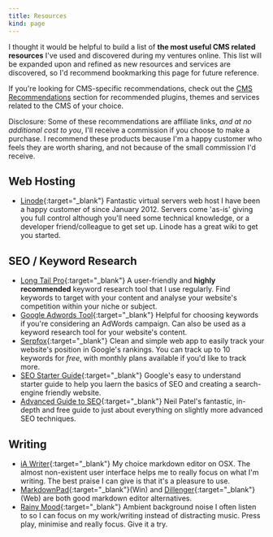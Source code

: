 ```yaml
---
title: Resources
kind: page
---
```


I thought it would be helpful to build a list of **the most useful CMS related resources** I've used and discovered during my ventures online. This list will be expanded upon and refined as new resources and services are discovered, so I'd recommend bookmarking this page for future reference.

If you're looking for CMS-specific recommendations, check out the [CMS Recommendations](http://proudlypowered.com/cms-recommendations/ "CMS Recommendations") section for recommended plugins, themes and services related to the CMS of your choice.

<div class="alert">
Disclosure: Some of these recommendations are affiliate links, <i>and at no additional cost to you</i>, I'll receive a commission if you choose to make a purchase. I recommend these products because I'm a happy customer who feels they are worth sharing, and not because of the small commission I'd receive.
</div>

## Web Hosting

*   [Linode](http://proudlypowered.com/linode/){:target="_blank"} Fantastic virtual servers web host I have been a happy customer of since January 2012. Servers come 'as-is' giving you full control although you'll need some technical knowledge, or a developer friend/colleague to get set up. Linode has a great wiki to get you started.

## SEO / Keyword Research

*   [Long Tail Pro](http://proudlypowered.com/longtailpro/ "Long Tail Pro"){:target="_blank"} A user-friendly and **highly recommended** keyword research tool that I use regularly. Find keywords to target with your content and analyse your website's competition within your niche or subject.
*   [Google Adwords Tool](https://adwords.google.com/o/Targeting/Explorer?__c=1000000000&amp;__u=1000000000&amp;ideaRequestType=KEYWORD_IDEAS){:target="_blank"} Helpful for choosing keywords if you're considering an AdWords campaign. Can also be used as a keyword research tool for your website's content.
*   [Serpfox](http://www.serpfox.com/){:target="_blank"} Clean and simple web app to easily track your website's position in Google's rankings. You can track up to 10 keywords for _free_, with monthly plans available if you'd like to track more.
*   [SEO Starter Guide](http://static.googleusercontent.com/external_content/untrusted_dlcp/www.google.co.uk/en/uk/webmasters/docs/search-engine-optimization-starter-guide.pdf "SEO Starter Guide"){:target="_blank"} Google's easy to understand starter guide to help you laern the basics of SEO and creating a search-engine friendly website.
*   [Advanced Guide to SEO](http://www.quicksprout.com/the-advanced-guide-to-seo/ "Advanced Guide to SEO"){:target="_blank"} Neil Patel's fantastic, in-depth and free guide to just about everything on slightly more advanced SEO techniques.

## Writing

*   [iA Writer](http://www.iawriter.com/mac/ "iA Writer"){:target="_blank"} My choice markdown editor on OSX. The almost non-existent user interface helps me to really focus on what I'm writing. The best praise I can give is that it's a pleasure to use.
*   [MarkdownPad](http://markdownpad.com/ "MarkdownPad"){:target="_blank"}(Win) and [Dillenger](http://dillinger.io/ "Dillenger"){:target="_blank"}(Web) are both good markdown editor alternatives.
*   [Rainy Mood](http://www.rainymood.com/ "Rainy Mood"){:target="_blank"} Ambient background noise I often listen to so I can focus on my work/writing instead of distracting music. Press play, minimise and really focus. Give it a try.
